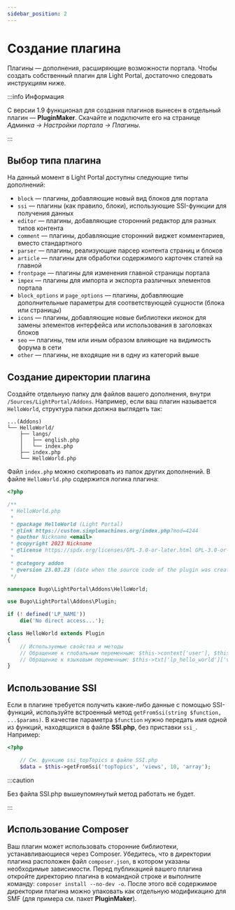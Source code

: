 ```yaml
---
sidebar_position: 2
---
```


# Создание плагина
Плагины — дополнения, расширяющие возможности портала. Чтобы создать собственный плагин для Light Portal, достаточно следовать инструкциям ниже.

:::info Информация

С версии 1.9 функционал для создания плагинов вынесен в отдельный плагин — **PluginMaker**. Скачайте и подключите его на странице _Админка -> Настройки портала -> Плагины_.

:::

## Выбор типа плагина
На данный момент в Light Portal доступны следующие типы дополнений:

* `block` — плагины, добавляющие новый вид блоков для портала
* `ssi` — плагины (как правило, блоки), использующие SSI-функции для получения данных
* `editor` — плагины, добавляющие сторонний редактор для разных типов контента
* `comment` — плагины, добавляющие сторонний виджет комментариев, вместо стандартного
* `parser` — плагины, реализующие парсер контента страниц и блоков
* `article` — плагины для обработки содержимого карточек статей на главной
* `frontpage` — плагины для изменения главной страницы портала
* `impex` — плагины для импорта и экспорта различных элементов портала
* `block_options` и `page_options` — плагины, добавляющие дополнительные параметры для соответствующей сущности (блока или страницы)
* `icons` — плагины, добавляющие новые библиотеки иконок для замены элементов интерфейса или использования в заголовках блоков
* `seo` — плагины, тем или иным образом влияющие на видимость форума в сети
* `other` — плагины, не входящие ни в одну из категорий выше

## Создание директории плагина
Создайте отдельную папку для файлов вашего дополнения, внутри `/Sources/LightPortal/Addons`. Например, если ваш плагин называется `HelloWorld`, структура папки должна выглядеть так:

```
...(Addons)
└── HelloWorld/
    ├── langs/
    │   ├── english.php
    │   └── index.php
    ├── index.php
    └── HelloWorld.php
```

Файл `index.php` можно скопировать из папок других дополнений. В файле `HelloWorld.php` содержится логика плагина:

```php
<?php

/**
 * HelloWorld.php
 *
 * @package HelloWorld (Light Portal)
 * @link https://custom.simplemachines.org/index.php?mod=4244
 * @author Nickname <email>
 * @copyright 2023 Nickname
 * @license https://spdx.org/licenses/GPL-3.0-or-later.html GPL-3.0-or-later
 *
 * @category addon
 * @version 23.03.23 (date when the source code of the plugin was created or last updated, in the format dd.mm.yy)
 */

namespace Bugo\LightPortal\Addons\HelloWorld;

use Bugo\LightPortal\Addons\Plugin;

if (! defined('LP_NAME'))
    die('No direct access...');

class HelloWorld extends Plugin
{
    // Используемые свойства и методы
    // Обращение к глобальным переменным: $this->context['user'], $this->modSettings['variable'] и т. д.
    // Обращение к языковым переменным: $this->txt['lp_hello_world']['variable_name']
}

```

## Использование SSI
Если в плагине требуется получить какие-либо данные с помощью SSI-функций, используйте встроенный метод `getFromSsi(string $function, ...$params)`. В качестве параметра `$function` нужно передать имя одной из функций, находящихся в файле **SSI.php**, без приставки `ssi_`. Например:

```php
<?php

    // См. функцию ssi_topTopics в файле SSI.php
    $data = $this->getFromSsi('topTopics', 'views', 10, 'array');
```

:::caution

Без файла SSI.php вышеупомянутый метод работать не будет.

:::

## Использование Composer
Ваш плагин может использовать сторонние библиотеки, устанавливающиеся через Composer. Убедитесь, что в директории плагина расположен файл `composer.json`, в котором указаны необходимые зависимости. Перед публикацией вашего плагина откройте директорию плагина в командной строке и выполните команду: `composer install --no-dev -o`. После этого всё содержимое директории плагина можно упаковать как отдельную модификацию для SMF (для примера см. пакет **PluginMaker**).
